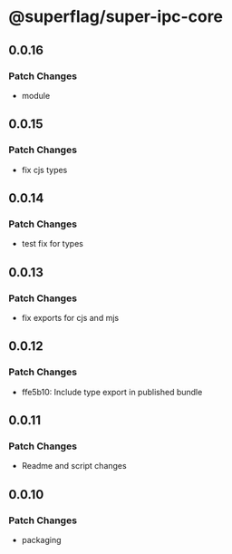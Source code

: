 # @superflag/super-ipc-core

## 0.0.16

### Patch Changes

- module

## 0.0.15

### Patch Changes

- fix cjs types

## 0.0.14

### Patch Changes

- test fix for types

## 0.0.13

### Patch Changes

- fix exports for cjs and mjs

## 0.0.12

### Patch Changes

- ffe5b10: Include type export in published bundle

## 0.0.11

### Patch Changes

- Readme and script changes

## 0.0.10

### Patch Changes

- packaging
